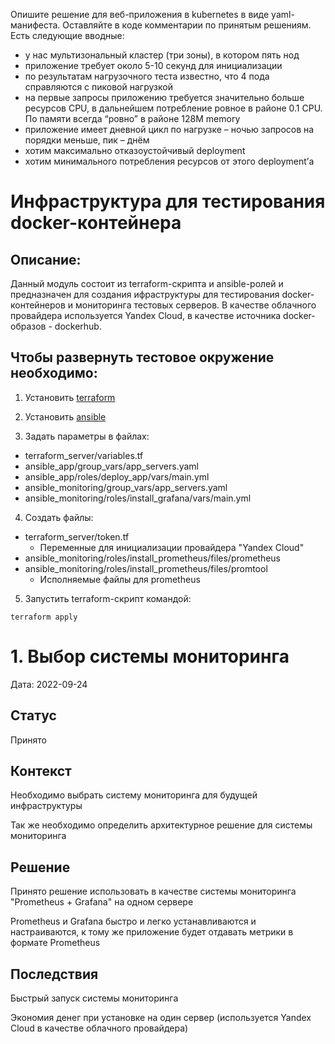 Опишите решение для веб-приложения в kubernetes в виде yaml-манифеста. Оставляйте в коде комментарии по принятым решениям. Есть следующие вводные:

- у нас мультизональный кластер (три зоны), в котором пять нод
- приложение требует около 5-10 секунд для инициализации
- по результатам нагрузочного теста известно, что 4 пода справляются с пиковой нагрузкой
- на первые запросы приложению требуется значительно больше ресурсов CPU, в дальнейшем потребление ровное в районе 0.1 CPU. По памяти всегда “ровно” в районе 128M memory
- приложение имеет дневной цикл по нагрузке – ночью запросов на порядки меньше, пик – днём
- хотим максимально отказоустойчивый deployment
- хотим минимального потребления ресурсов от этого deployment’а










# Инфраструктура для тестирования docker-контейнера

## Описание:

Данный модуль состоит из terraform-скрипта и ansible-ролей и предназначен для создания ифраструктуры для тестирования docker-контейнеров и мониторинга тестовых серверов. В качестве облачного провайдера используется Yandex Cloud, в качестве источника docker-образов - dockerhub.

## Чтобы развернуть тестовое окружение необходимо:

1. Установить [terraform](https://learn.hashicorp.com/tutorials/terraform/install-cli)

2. Установить [ansible](https://docs.ansible.com/ansible/latest/installation_guide/intro_installation.html)

3. Задать параметры в файлах:
- terraform_server/variables.tf
- ansible_app/group_vars/app_servers.yaml
- ansible_app/roles/deploy_app/vars/main.yml
- ansible_monitoring/group_vars/app_servers.yaml
- ansible_monitoring/roles/install_grafana/vars/main.yml

4. Создать файлы:

- terraform_server/token.tf
  - Переменные для инициализации провайдера "Yandex Cloud"
- ansible_monitoring/roles/install_prometheus/files/prometheus
- ansible_monitoring/roles/install_prometheus/files/promtool
  - Исполняемые файлы для prometheus

5. Запустить terraform-скрипт командой:
```
terraform apply
```








# 1. Выбор системы мониторинга

Дата: 2022-09-24

## Статус

Принято

## Контекст

Необходимо выбрать систему мониторинга для будущей инфраструктуры

Так же необходимо определить архитектурное решение для системы мониторинга

## Решение

Принято решение использовать в качестве системы мониторинга "Prometheus + Grafana" на одном сервере

Prometheus и Grafana быстро и легко устанавливаются и настраиваются, к тому же приложение будет отдавать метрики в формате Prometheus

## Последствия

Быстрый запуск системы мониторинга

Экономия денег при установке на один сервер (используется Yandex Cloud в качестве облачного провайдера)
